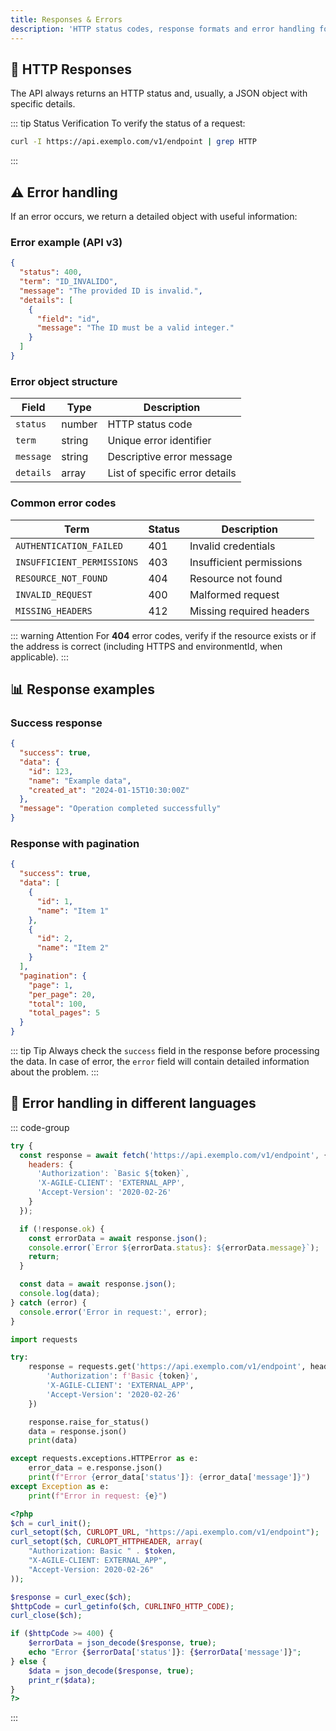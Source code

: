 ```yaml
---
title: Responses & Errors
description: 'HTTP status codes, response formats and error handling for the API.'
---
```


## 📜 HTTP Responses

The API always returns an HTTP status and, usually, a JSON object with specific details.

<script setup>

const statusTable = [
  {
    key: '200',
    description: '<code>OK</code> — Successful request',
    color: 'green'
  },
  {
    key: '400',
    description: '<code>Bad Request</code> — Error in request (check format and parameters)',
    color: 'red'
  },
  {
    key: '401',
    description: '<code>Unauthorized</code> — Authentication error',
    color: 'red'
  },
  {
    key: '403',
    description: '<code>Forbidden</code> — Insufficient permissions',
    color: 'red'
  },
  {
    key: '404',
    description: '<code>Not Found</code> — Resource or URL does not exist',
    color: 'purple'
  },
  {
    key: '406',
    description: '<code>Not Acceptable</code> — Invalid endpoint version or incorrect header',
    color: 'yellow'
  },
  {
    key: '412',
    description: '<code>Precondition Failed</code> — Missing or incorrect required headers',
    color: 'yellow'
  },
  {
    key: '500',
    description: '<code>Internal Server Error</code> — Internal server error (contact technical support)',
    color: 'pink'
  }
]
</script>

<ApiCard
  title="HTTP Status"
  :items="statusTable"
/>

::: tip Status Verification
To verify the status of a request:

```bash
curl -I https://api.exemplo.com/v1/endpoint | grep HTTP
```

:::

## ⚠️ Error handling

If an error occurs, we return a detailed object with useful information:

### Error example (API v3)

```json
{
  "status": 400,
  "term": "ID_INVALIDO",
  "message": "The provided ID is invalid.",
  "details": [
    {
      "field": "id",
      "message": "The ID must be a valid integer."
    }
  ]
}
```

### Error object structure

| Field | Type | Description |
|-------|------|-------------|
| `status` | number | HTTP status code |
| `term` | string | Unique error identifier |
| `message` | string | Descriptive error message |
| `details` | array | List of specific error details |

### Common error codes

| Term | Status | Description |
|------|--------|-------------|
| `AUTHENTICATION_FAILED` | 401 | Invalid credentials |
| `INSUFFICIENT_PERMISSIONS` | 403 | Insufficient permissions |
| `RESOURCE_NOT_FOUND` | 404 | Resource not found |
| `INVALID_REQUEST` | 400 | Malformed request |
| `MISSING_HEADERS` | 412 | Missing required headers |

::: warning Attention
For **404** error codes, verify if the resource exists or if the address is correct (including HTTPS and environmentId, when applicable).
:::

## 📊 Response examples

### Success response

```json
{
  "success": true,
  "data": {
    "id": 123,
    "name": "Example data",
    "created_at": "2024-01-15T10:30:00Z"
  },
  "message": "Operation completed successfully"
}
```

### Response with pagination

```json
{
  "success": true,
  "data": [
    {
      "id": 1,
      "name": "Item 1"
    },
    {
      "id": 2,
      "name": "Item 2"
    }
  ],
  "pagination": {
    "page": 1,
    "per_page": 20,
    "total": 100,
    "total_pages": 5
  }
}
```

::: tip Tip
Always check the `success` field in the response before processing the data.
In case of error, the `error` field will contain detailed information about the problem.
:::

## 🔧 Error handling in different languages

::: code-group

```javascript [JavaScript]
try {
  const response = await fetch('https://api.exemplo.com/v1/endpoint', {
    headers: {
      'Authorization': `Basic ${token}`,
      'X-AGILE-CLIENT': 'EXTERNAL_APP',
      'Accept-Version': '2020-02-26'
    }
  });

  if (!response.ok) {
    const errorData = await response.json();
    console.error(`Error ${errorData.status}: ${errorData.message}`);
    return;
  }

  const data = await response.json();
  console.log(data);
} catch (error) {
  console.error('Error in request:', error);
}
```

```python [Python]
import requests

try:
    response = requests.get('https://api.exemplo.com/v1/endpoint', headers={
        'Authorization': f'Basic {token}',
        'X-AGILE-CLIENT': 'EXTERNAL_APP',
        'Accept-Version': '2020-02-26'
    })

    response.raise_for_status()
    data = response.json()
    print(data)

except requests.exceptions.HTTPError as e:
    error_data = e.response.json()
    print(f"Error {error_data['status']}: {error_data['message']}")
except Exception as e:
    print(f"Error in request: {e}")
```

```php [PHP]
<?php
$ch = curl_init();
curl_setopt($ch, CURLOPT_URL, "https://api.exemplo.com/v1/endpoint");
curl_setopt($ch, CURLOPT_HTTPHEADER, array(
    "Authorization: Basic " . $token,
    "X-AGILE-CLIENT: EXTERNAL_APP",
    "Accept-Version: 2020-02-26"
));

$response = curl_exec($ch);
$httpCode = curl_getinfo($ch, CURLINFO_HTTP_CODE);
curl_close($ch);

if ($httpCode >= 400) {
    $errorData = json_decode($response, true);
    echo "Error {$errorData['status']}: {$errorData['message']}";
} else {
    $data = json_decode($response, true);
    print_r($data);
}
?>
```

:::
